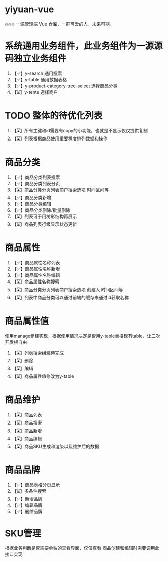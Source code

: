 # yiyuan-vue

🔥🔥🔥 一源管理端 Vue 仓库，一群可爱的人，未来可期。

# 系统通用业务组件，此业务组件为一源源码独立业务组件
1. 【✅】y-search 通用搜索
2. 【✅】y-table 通用数据表格
3. 【✅】y-product-category-tree-select 选择商品分类
4. 【⌛️】y-tente 选择商户

# TODO 整体的待优化列表
1. 【⌛️】所有主键和id需要有copy的小功能，也就是不显示仅仅提供复制
2. 【⌛️】列表根据商品使用重要程度排列数据和操作

# 商品分类
1. 【✅】商品分类列表搜索
2. 【✅】商品分类列表分页
3. 【⌛️】商品分类分页列表商户搜索选项 时间区间等
3. 【✅】商品分类新增
4. 【✅】商品分类编辑
5. 【✅】商品分类删除/批量删除
6. 【⌛️】列表可于用树形结构再展示
7. 【⌛️】商品列表行级显示状态更新



# 商品属性
1. 【✅】商品属性名称列表
2. 【✅】商品属性名称新增
3. 【✅】商品属性名称编辑
4. 【⌛️】商品属性名称搜索
5. 【⌛️】商品分类分页列表商户搜索选项 创建人 时间区间等
5. 【⌛️】列表中商品分类可以通过前端的缓存来通过id获取名称

# 商品属性值
使用manage组建实现，根据使用情况决定是否用y-table替换现有table，让二次开发根自由
1. 【⌛️】列表搜索组建待完成
2. 【⌛️】删除
3. 【⌛️】编辑
4. 【⌛️】商品属性值修改为y-table


# 商品维护
1. 【⌛️】商品列表
2. 【⌛️】商品搜索
2. 【⌛️】商品新增
3. 【⌛️】商品编辑
4. 【⌛️】商品SKU生成和渲染以及维护后的数据

# 商品品牌
1. 【✅】商品表格分页显示
2. 【⌛️】多条件搜索
3. 【✅】新增品牌
4. 【✅】编辑品牌
5. 【✅】删除品牌


# SKU管理 
根据业务判断是否需要单独的查看界面，仅仅查看
商品创建和编辑时需要调用此接口实现